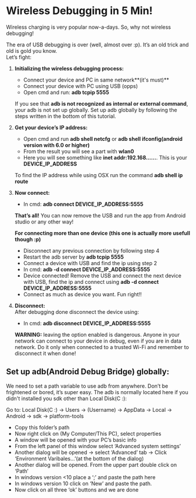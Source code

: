 Wireless Debugging in 5 Min!
===============================

Wireless charging is very popular now-a-days. So, why not wireless debugging! 

The era of USB debugging is over (well, almost over :p). It’s an old trick and old is gold you know.
<br />Let’s fight:
<br />
1. **Initializing the wireless debugging process:**
	<ul>
		<li>Connect your device and PC in same network**(it's must)**</li>
		<li>Connect your device with PC using USB (opps)</li>
		<li>Open cmd and run: <b>adb tcpip 5555</b></li>
	</ul>
	
	If you see that **adb is not recognized as internal or external command**, your adb is not set up globally. Set up adb globally by following the steps written in the bottom of this tutorial.

2. **Get your device’s IP address:**
	<ul>
		<li>Open cmd and run <b>adb shell netcfg</b> or <b>adb shell ifconfig(android version with 6.0 or higher)</b></li>
		<li>From the result you will see a part with <b>wlan0</b></li>
		<li>Here you will see something like <b>inet addr:192.168……</b>. This is your <b>DEVICE_IP_ADDRESS</b></li>
	</ul>
	
	To find the IP address while using OSX run the command **adb shell ip route**

3. **Now connect:**
	<ul style="list-style-type:disc">
		<li>In cmd: <b>adb connect DEVICE_IP_ADDRESS:5555</b></li>
	</ul>
	
	**That’s all!** You can now remove the USB and run the app from Android studio or any other way!
	
	**For connecting more than one device (this one is actually more usefull though :p)**
	<ul style="list-style-type:disc">
		<li>Disconnect any previous connection by following step 4</li>
		<li>Restart the adb server by <b>adb tcpip 5555</b></li>
		<li> Connect a device with USB and find the ip using step 2</li>
		<li>In cmd: <b>adb -d connect DEVICE_IP_ADDRESS:5555</b></li>
		<li>Device connected! Remove the USB and connect the next device with USB, find the ip and connect using <b>adb -d connect DEVICE_IP_ADDRESS:5555</b></li>
		<li>Connect as much as device you want. Fun right!!</li>
	</ul>

4. **Disconnect:**
	<br />After debugging done disconnect the device using:
	<ul style="list-style-type:disc">
		<li>In cmd: <b>adb disconnect DEVICE_IP_ADDRESS:5555</b></li>
	</ul>
	
	**WARNING:** leaving the option enabled is dangerous. Anyone in your network can connect to your device in debug, even if you are in data network. Do it only when connected to a trusted Wi-Fi and remember to disconnect it when done!


Set up adb(Android Debug Bridge) globally:
------------------------------------------
We need to set a path variable to use adb from anywhere.  Don’t be frightened or bored, it’s super easy. The adb is normally located here if you didn't installed you sdk other than Local Disk(C :):

Go to: Local Disk(C :) -> Users -> (Username) ->  AppData -> Local -> Android -> sdk -> platform-tools

<ul>
	<li>Copy this folder’s path</li>
	<li>Now right click on (My Computer/This PC), select properties</li>
	<li>A window will be opened with your PC’s basic info</li>
	<li>From the left panel of this window select ‘Advanced system settings’</li>
	<li>Another dialog will be opened -> select ‘Advanced’ tab -> Click ‘Environment Varibales…’(at the bottom of the dialog)</li>
	<li>Another dialog will be opened. From the upper part double click on ‘Path’</li>
	<li>In windows version <10 place a ‘;’ and paste the path here</li>
	<li>In windows version 10 click on ‘New’ and paste the path.</li>
	<li>Now click on all three ‘ok’ buttons and we are done</li>
</ul>
